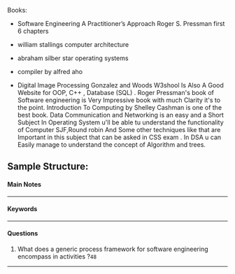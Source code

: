Books:

- Software Engineering A Practitioner’s Approach Roger S. Pressman first 6 chapters

- william stallings computer architecture
- abraham silber star operating systems
- compiler by alfred aho
- Digital Image Processing Gonzalez and Woods
W3shool Is Also A Good Website for OOP, C++ , Database (SQL) .
Roger Pressman's book of Software engineering is Very Impressive book with much Clarity it's to the point.
Introduction To Computing by Shelley Cashman is one of the best book.
Data Communication and Networking is an easy and a Short Subject 
In Operating System u'll be able tu understand the functionality of Computer SJF,Round robin And Some other techniques like that are Important in this subject that can be asked in CSS exam .
In DSA u can Easily manage to understand the concept of Algorithm and trees.


## Sample Structure: 
 
#### Main Notes
---
#### Keywords
---
#### Questions
1. What does a generic process framework for software engineering encompass in activities ?`48`
---
